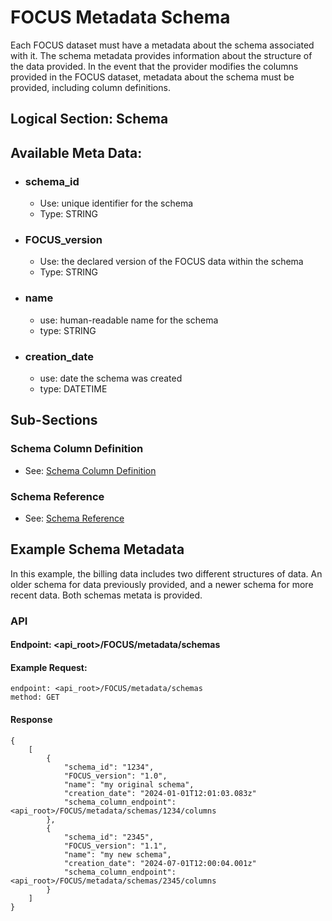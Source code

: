 # FOCUS Metadata Schema 
Each FOCUS dataset must have a metadata about the schema associated with it. The schema metadata provides information about the structure of the data provided. In the event that the provider modifies the columns provided in the FOCUS dataset, metadata about the schema must be provided, including column definitions.  

## Logical Section: Schema


## Available Meta Data:
 * ### schema_id
   * Use: unique identifier for the schema
   * Type: STRING
 * ### FOCUS_version
   * Use: the declared version of the FOCUS data within the schema
   * Type: STRING
 * ### name
   * use: human-readable name for the schema 
   * type: STRING
 * ### creation_date
   * use: date the schema was created
   * type: DATETIME

## Sub-Sections
### Schema Column Definition
  
  * See: [Schema Column Definition](metadata_schema_column_definition.md)
### Schema Reference
  * See: [Schema Reference](metadata_schema_reference.md)
   
## Example Schema Metadata

In this example, the billing data includes two different structures of data. An older schema for data previously provided, and a newer schema for more recent data. Both schemas metata is provided. 

### API

#### Endpoint: <api_root>/FOCUS/metadata/schemas 
#### Example Request:
    endpoint: <api_root>/FOCUS/metadata/schemas 
    method: GET 
####

#### Response 
```
{
	[
		{
			"schema_id": "1234",
			"FOCUS_version": "1.0",
			"name": "my original schema",
			"creation_date": "2024-01-01T12:01:03.083z"
			"schema_column_endpoint": <api_root>/FOCUS/metadata/schemas/1234/columns
		},
		{
			"schema_id": "2345",
			"FOCUS_version": "1.1",
			"name": "my new schema",
			"creation_date": "2024-07-01T12:00:04.001z"
			"schema_column_endpoint": <api_root>/FOCUS/metadata/schemas/2345/columns
		}
	]
}
```




